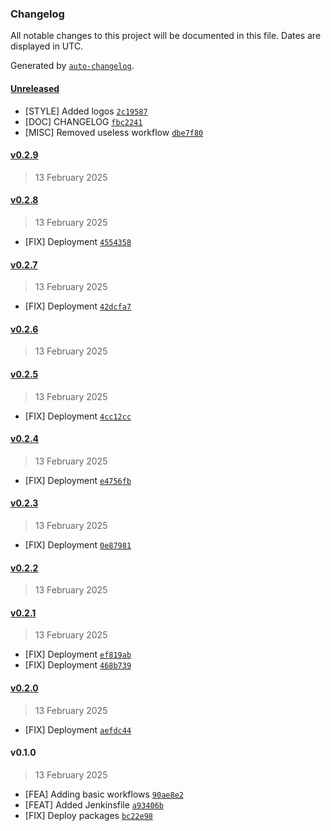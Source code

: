 ### Changelog

All notable changes to this project will be documented in this file. Dates are displayed in UTC.

Generated by [`auto-changelog`](https://github.com/CookPete/auto-changelog).

#### [Unreleased](https://github.com/C14-studio/.github/compare/v0.2.9...HEAD)

- [STYLE] Added logos [`2c19587`](https://github.com/C14-studio/.github/commit/2c19587f7343498e4366dd73d8b1dcfd55cec553)
- [DOC] CHANGELOG [`fbc2241`](https://github.com/C14-studio/.github/commit/fbc2241a9e6af6a6cf31167795302151b504d82c)
- [MISC] Removed useless workflow [`dbe7f80`](https://github.com/C14-studio/.github/commit/dbe7f806a9bb1a697582ed802e842ea854ada040)

#### [v0.2.9](https://github.com/C14-studio/.github/compare/v0.2.8...v0.2.9)

> 13 February 2025

#### [v0.2.8](https://github.com/C14-studio/.github/compare/v0.2.7...v0.2.8)

> 13 February 2025

- [FIX] Deployment [`4554358`](https://github.com/C14-studio/.github/commit/4554358445b2f4ef77a68cc34858acf6d2bde577)

#### [v0.2.7](https://github.com/C14-studio/.github/compare/v0.2.6...v0.2.7)

> 13 February 2025

- [FIX] Deployment [`42dcfa7`](https://github.com/C14-studio/.github/commit/42dcfa763d27ee4ac96c248d403b1f84712edeba)

#### [v0.2.6](https://github.com/C14-studio/.github/compare/v0.2.5...v0.2.6)

> 13 February 2025

#### [v0.2.5](https://github.com/C14-studio/.github/compare/v0.2.4...v0.2.5)

> 13 February 2025

- [FIX] Deployment [`4cc12cc`](https://github.com/C14-studio/.github/commit/4cc12cc32602de1272b5324c6892d2f2b282e625)

#### [v0.2.4](https://github.com/C14-studio/.github/compare/v0.2.3...v0.2.4)

> 13 February 2025

- [FIX] Deployment [`e4756fb`](https://github.com/C14-studio/.github/commit/e4756fb0626c8ea5984f2670b6a76d7093148802)

#### [v0.2.3](https://github.com/C14-studio/.github/compare/v0.2.2...v0.2.3)

> 13 February 2025

- [FIX] Deployment [`0e87981`](https://github.com/C14-studio/.github/commit/0e879812be408c7cb9a13b7770d90347086f690f)

#### [v0.2.2](https://github.com/C14-studio/.github/compare/v0.2.1...v0.2.2)

> 13 February 2025

#### [v0.2.1](https://github.com/C14-studio/.github/compare/v0.2.0...v0.2.1)

> 13 February 2025

- [FIX] Deployment [`ef819ab`](https://github.com/C14-studio/.github/commit/ef819ab9be94209427ab2a6e7e78241aaf953c0f)
- [FIX] Deployment [`468b739`](https://github.com/C14-studio/.github/commit/468b7395d6a9744fb87fc861ed7d4e81dfda5e61)

#### [v0.2.0](https://github.com/C14-studio/.github/compare/v0.1.0...v0.2.0)

> 13 February 2025

- [FIX] Deployment [`aefdc44`](https://github.com/C14-studio/.github/commit/aefdc44071923ee977a20e62e24cfc46c0788a8b)

#### v0.1.0

> 13 February 2025

- [FEA] Adding basic workflows [`90ae8e2`](https://github.com/C14-studio/.github/commit/90ae8e2d6f227c263a6406e283bf70387b04a1ef)
- [FEAT] Added Jenkinsfile [`a93406b`](https://github.com/C14-studio/.github/commit/a93406b023589d0d97684bb53ae748875448451a)
- [FIX] Deploy packages [`bc22e98`](https://github.com/C14-studio/.github/commit/bc22e98c3cf21add6742c23f0cbc269a42288187)
